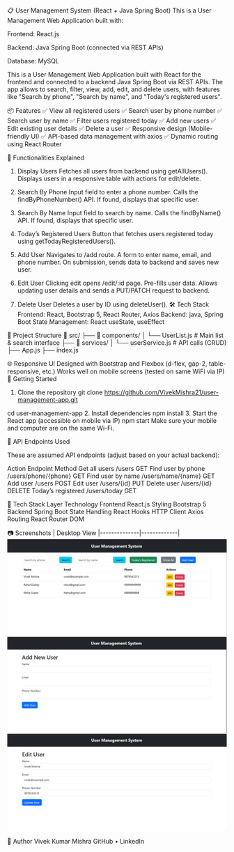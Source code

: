 📋 User Management System (React + Java Spring Boot)
This is a User Management Web Application built with:

Frontend: React.js

Backend: Java Spring Boot (connected via REST APIs)

Database: MySQL

This is a User Management Web Application built with React for the frontend and connected to a backend Java Spring Boot via REST APIs. The app allows to search, filter, view, add, edit, and delete users, with features like "Search by phone", "Search by name", and "Today's registered users".

📦 Features
✅ View all registered users
✅ Search user by phone number
✅ Search user by name
✅ Filter users registered today
✅ Add new users
✅ Edit existing user details
✅ Delete a user
✅ Responsive design (Mobile-friendly UI)
✅ API-based data management with axios
✅ Dynamic routing using React Router

🧪 Functionalities Explained
1. Display Users
Fetches all users from backend using getAllUsers().
Displays users in a responsive table with actions for edit/delete.

3. Search By Phone
Input field to enter a phone number.
Calls the findByPhoneNumber() API.
If found, displays that specific user.

4. Search By Name
Input field to search by name.
Calls the findByName() API.
If found, displays that specific user.

5. Today’s Registered Users
Button that fetches users registered today using getTodayRegisteredUsers().

6. Add User
Navigates to /add route.
A form to enter name, email, and phone number.
On submission, sends data to backend and saves new user.

7. Edit User
Clicking edit opens /edit/:id page.
Pre-fills user data.
Allows updating user details and sends a PUT/PATCH request to backend.

8. Delete User
Deletes a user by ID using deleteUser().
🛠️ Tech Stack
Frontend: React, Bootstrap 5, React Router, Axios
Backend: java, Spring Boot
State Management: React useState, useEffect


📁 Project Structure
📂 src/
  ├── 📂 components/
  │     └── UserList.js          # Main list & search interface
  ├── 📂 services/
  │     └── userService.js       # API calls (CRUD)
  ├── App.js
  ├── index.js


🌐 Responsive UI
Designed with Bootstrap and Flexbox (d-flex, gap-2, table-responsive, etc.)
Works well on mobile screens (tested on same WiFi via IP)
🚀 Getting Started
1. Clone the repository
git clone https://github.com/VivekMishra21/user-management-app.git

cd user-management-app
2. Install dependencies
npm install
3. Start the React app (accessible on mobile via IP)
npm start
Make sure your mobile and computer are on the same Wi-Fi.

📡 API Endpoints Used

These are assumed API endpoints (adjust based on your actual backend):

Action	Endpoint	Method
Get all users	/users	GET
Find user by phone	/users/phone/{phone}	GET
Find user by name	/users/name/{name}	GET
Add user	/users	POST
Edit user	/users/{id}	PUT
Delete user	/users/{id}	DELETE
Today’s registered	/users/today	GET



🔧 Tech Stack
Layer	Technology
Frontend	React.js
Styling	Bootstrap 5
Backend	Spring Boot
State Handling	React Hooks
HTTP Client	Axios
Routing	React Router DOM


📷 Screenshots
| Desktop View |--------------|-------------| 
![Desktop View](frontend/assets/1.png)
![Desktop View](frontend/assets/2.png)
![Desktop View](frontend/assets/3.png)


🙌 Author
Vivek Kumar Mishra
GitHub • LinkedIn


